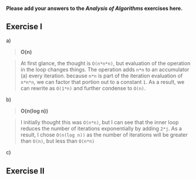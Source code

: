 #### Please add your answers to the **_Analysis of Algorithms_** exercises here.

## Exercise I

a)

> **O(n)**

> At first glance, the thought is `O(n*n*n)`, but evaluation of the operation in the loop changes things. The operation adds `n*n` to an accumulator (a) every iteration. because `n*n` is part of the iteration evaluation of `n*n*n`, we can factor that portion out to a constant `1`. As a result, we can rewrite as `O(1*n)` and further condense to `O(n)`.

b)

> **O(n(log n))**

> I initially thought this was `O(n*n)`, but I can see that the inner loop reduces the number of iterations exponentially by adding `2*j`. As a result, I chose `O(n(log n))` as the number of iterations will be greater than `O(n)`, but less than `O(n*n)`

c)

## Exercise II
